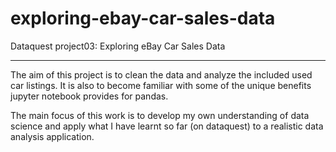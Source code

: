 # exploring-ebay-car-sales-data
Dataquest project03: Exploring eBay Car Sales Data

---

The aim of this project is to clean the data and analyze the included used car listings. It is also to become familiar with some of the unique benefits jupyter notebook provides for pandas.

The main focus of this work is to develop my own understanding of data science and apply what I have learnt so far (on dataquest) to a realistic data analysis application.
